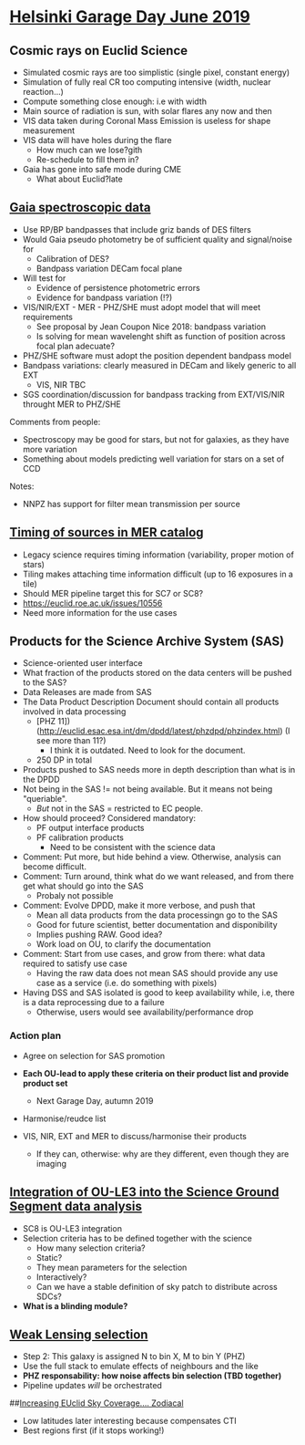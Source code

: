 # [Helsinki Garage Day June 2019](https://wiki.cosmos.esa.int/euclid/index.php/20190603_Helsinki)

## Cosmic rays on Euclid Science
* Simulated cosmic rays are too simplistic (single pixel, constant energy)
* Simulation of fully real CR too computing intensive (width, nuclear reaction...)
* Compute something close enough: i.e with width
* Main source of radiation is sun, with solar flares any now and then
* VIS data taken during Coronal Mass Emission is useless for shape measurement
* VIS data will have holes during the flare
    - How much can we lose?gith
    - Re-schedule to fill them in?
* Gaia has gone into safe mode during CME
    - What about Euclid?late
    
## [Gaia spectroscopic data](https://wiki.cosmos.esa.int/euclid/images/b/bc/Mohr-GD_Helsinki.pdf)
* Use RP/BP bandpasses that include griz bands of DES filters
* Would Gaia pseudo photometry be of sufficient quality and signal/noise for
    - Calibration of DES?
    - Bandpass variation DECam focal plane
* Will test for
    - Evidence of persistence photometric errors
    - Evidence for bandpass variation (!?)
* VIS/NIR/EXT - MER - PHZ/SHE must adopt model that will meet requirements
    - See proposal by Jean Coupon Nice 2018: bandpass variation
    - Is solving for mean wavelenght shift as function of position across focal plan adecuate?
* PHZ/SHE software must adopt the position dependent bandpass model
* Bandpass variations: clearly measured in DECam and likely generic to all EXT
    - VIS, NIR TBC
* SGS coordination/discussion for bandpass tracking from EXT/VIS/NIR throught MER to PHZ/SHE

Comments from people:
* Spectroscopy may be good for stars, but not for galaxies, as they have more variation
* Something about models predicting well variation for stars on a set of CCD

Notes:
* NNPZ has support for filter mean transmission per source

## [Timing of sources in MER catalog](https://wiki.cosmos.esa.int/euclid/images/1/12/BA-XMD_GD_Helsinki_source_timing.pptx)
* Legacy science requires timing information (variability, proper motion of stars)
* Tiling makes attaching time information difficult (up to 16 exposures in a tile)
* Should MER pipeline target this for SC7 or SC8?
* https://euclid.roe.ac.uk/issues/10556
* Need more information for the use cases

## Products for the Science Archive System (SAS)
* Science-oriented user interface
* What fraction of the products stored on the data centers will be pushed to the SAS?
* Data Releases are made from SAS
* The Data Product Description Document should contain all products involved in data processing
    - [PHZ 11])(http://euclid.esac.esa.int/dm/dpdd/latest/phzdpd/phzindex.html) (I see more than 11?)
        * I think it is outdated. Need to look for the document.
    - 250 DP in total
* Products pushed to SAS needs more in depth description than what is in the DPDD
* Not being in the SAS != not being available. But it means not being "queriable".
    - *But* not in the SAS = restricted to EC people.
* How should proceed? Considered mandatory:
    - PF output interface products
    - PF calibration products
        * Need to be consistent with the science data
* Comment: Put more, but hide behind a view. Otherwise, analysis can become difficult.
* Comment: Turn around, think what do we want released, and from there get what should go into the SAS
    - Probaly not possible
* Comment: Evolve DPDD, make it more verbose, and push that
    - Mean all data products from the data processingn go to the SAS
    - Good for future scientist, better documentation and disponibility
    - Implies pushing RAW. Good idea?
    - Work load on OU, to clarify the documentation
* Comment: Start from use cases, and grow from there: what data required to satisfy use case
    - Having the raw data does not mean SAS should provide any use case as a service (i.e. do something with pixels)
* Having DSS and SAS isolated is good to keep availability while, i.e, there is a data reprocessing due to a failure
    - Otherwise, users would see availability/performance drop
    
### Action plan
* Agree on selection for SAS promotion
* **Each OU-lead to apply these criteria on their product list and provide product set**
    - Next Garage Day, autumn 2019
* Harmonise/reudce list

* VIS, NIR, EXT and MER to discuss/harmonise their products
    - If they can, otherwise: why are they different, even though they are imaging
    
## [Integration of OU-LE3 into the Science Ground Segment data analysis](https://euclid.roe.ac.uk/projects/ec_sgs_challenges/wiki/Integration_of_LE3_into_SGS)
* SC8 is OU-LE3 integration
* Selection criteria has to be defined together with the science
    - How many selection criteria?
    - Static?
    - They mean parameters for the selection
    - Interactively?
    - Can we have a stable definition of sky patch to distribute across SDCs?
* **What is a blinding module?**
    
## [Weak Lensing selection](https://wiki.cosmos.esa.int/euclid/images/d/d6/Schrabback_gd_wl_sample.pdf)
* Step 2: This galaxy is assigned N to bin X, M to bin Y (PHZ)
* Use the full stack to emulate effects of neighbours and the like
* **PHZ responsability: how noise affects bin selection (TBD together)**
* Pipeline updates *will* be orchestrated

##[Increasing EUclid Sky Coverage.... Zodiacal](https://wiki.cosmos.esa.int/euclid/images/8/81/Ganga.pdf)
* Low latitudes later interesting because compensates CTI
* Best regions first (if it stops working!)
